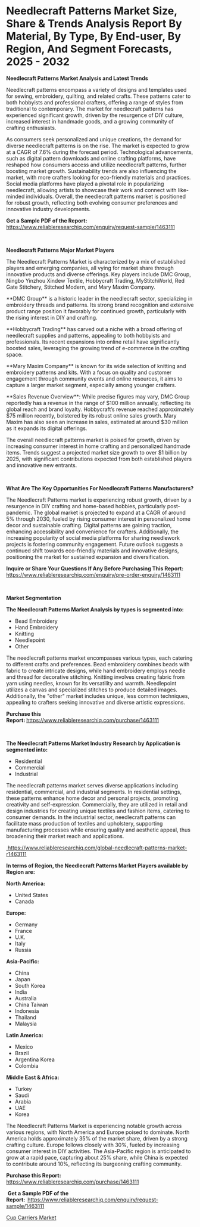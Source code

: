 <p><h1>Needlecraft Patterns Market Size, Share & Trends Analysis Report By Material, By Type, By End-user, By Region, And Segment Forecasts, 2025 - 2032</h1></p><p><strong>Needlecraft Patterns Market Analysis and Latest Trends</strong></p>
<p><p>Needlecraft patterns encompass a variety of designs and templates used for sewing, embroidery, quilting, and related crafts. These patterns cater to both hobbyists and professional crafters, offering a range of styles from traditional to contemporary. The market for needlecraft patterns has experienced significant growth, driven by the resurgence of DIY culture, increased interest in handmade goods, and a growing community of crafting enthusiasts. </p><p>As consumers seek personalized and unique creations, the demand for diverse needlecraft patterns is on the rise. The market is expected to grow at a CAGR of 7.6% during the forecast period. Technological advancements, such as digital pattern downloads and online crafting platforms, have reshaped how consumers access and utilize needlecraft patterns, further boosting market growth. Sustainability trends are also influencing the market, with more crafters looking for eco-friendly materials and practices. Social media platforms have played a pivotal role in popularizing needlecraft, allowing artists to showcase their work and connect with like-minded individuals. Overall, the needlecraft patterns market is positioned for robust growth, reflecting both evolving consumer preferences and innovative industry developments.</p></p>
<p><strong>Get a Sample PDF of the Report:&nbsp;</strong> <a href="https://www.reliableresearchiq.com/enquiry/request-sample/1463111?utm_campaign=2101&utm_medium=2&utm_source=Github&utm_content=ia&utm_term=07022025&utm_id=needlecraft-patterns">https://www.reliableresearchiq.com/enquiry/request-sample/1463111</a></p>
<p>&nbsp;</p>
<p><strong>Needlecraft Patterns Major Market Players</strong></p>
<p><p>The Needlecraft Patterns Market is characterized by a mix of established players and emerging companies, all vying for market share through innovative products and diverse offerings. Key players include DMC Group, Ningbo Yinzhou Xindew Textile, Hobbycraft Trading, MyStitchWorld, Red Gate Stitchery, Stitched Modern, and Mary Maxim Company.</p><p>**DMC Group** is a historic leader in the needlecraft sector, specializing in embroidery threads and patterns. Its strong brand recognition and extensive product range position it favorably for continued growth, particularly with the rising interest in DIY and crafting.</p><p>**Hobbycraft Trading** has carved out a niche with a broad offering of needlecraft supplies and patterns, appealing to both hobbyists and professionals. Its recent expansions into online retail have significantly boosted sales, leveraging the growing trend of e-commerce in the crafting space.</p><p>**Mary Maxim Company** is known for its wide selection of knitting and embroidery patterns and kits. With a focus on quality and customer engagement through community events and online resources, it aims to capture a larger market segment, especially among younger crafters.</p><p>**Sales Revenue Overview**: While precise figures may vary, DMC Group reportedly has a revenue in the range of $100 million annually, reflecting its global reach and brand loyalty. Hobbycraft’s revenue reached approximately $75 million recently, bolstered by its robust online sales growth. Mary Maxim has also seen an increase in sales, estimated at around $30 million as it expands its digital offerings.</p><p>The overall needlecraft patterns market is poised for growth, driven by increasing consumer interest in home crafting and personalized handmade items. Trends suggest a projected market size growth to over $1 billion by 2025, with significant contributions expected from both established players and innovative new entrants.</p></p>
<p>&nbsp;</p>
<p><strong>What Are The Key Opportunities For Needlecraft Patterns Manufacturers?</strong></p>
<p><p>The Needlecraft Patterns market is experiencing robust growth, driven by a resurgence in DIY crafting and home-based hobbies, particularly post-pandemic. The global market is projected to expand at a CAGR of around 5% through 2030, fueled by rising consumer interest in personalized home decor and sustainable crafting. Digital patterns are gaining traction, enhancing accessibility and convenience for crafters. Additionally, the increasing popularity of social media platforms for sharing needlework projects is fostering community engagement. Future outlook suggests a continued shift towards eco-friendly materials and innovative designs, positioning the market for sustained expansion and diversification.</p></p>
<p><strong>Inquire or Share Your Questions If Any Before Purchasing This Report:</strong> <a href="https://www.reliableresearchiq.com/enquiry/pre-order-enquiry/1463111?utm_campaign=2101&utm_medium=2&utm_source=Github&utm_content=ia&utm_term=07022025&utm_id=needlecraft-patterns">https://www.reliableresearchiq.com/enquiry/pre-order-enquiry/1463111</a></p>
<p>&nbsp;</p>
<p><strong>Market Segmentation</strong></p>
<p><strong>The Needlecraft Patterns Market Analysis by types is segmented into:</strong></p>
<p><ul><li>Bead Embroidery</li><li>Hand Embroidery</li><li>Knitting</li><li>Needlepoint</li><li>Other</li></ul></p>
<p><p>The needlecraft patterns market encompasses various types, each catering to different crafts and preferences. Bead embroidery combines beads with fabric to create intricate designs, while hand embroidery employs needle and thread for decorative stitching. Knitting involves creating fabric from yarn using needles, known for its versatility and warmth. Needlepoint utilizes a canvas and specialized stitches to produce detailed images. Additionally, the "other" market includes unique, less common techniques, appealing to crafters seeking innovative and diverse artistic expressions.</p></p>
<p><strong>Purchase this Report:&nbsp;</strong><a href="https://www.reliableresearchiq.com/purchase/1463111?utm_campaign=2101&utm_medium=2&utm_source=Github&utm_content=ia&utm_term=07022025&utm_id=needlecraft-patterns">https://www.reliableresearchiq.com/purchase/1463111</a></p>
<p>&nbsp;</p>
<p><strong>The Needlecraft Patterns Market Industry Research by Application is segmented into:</strong></p>
<p><ul><li>Residential</li><li>Commercial</li><li>Industrial</li></ul></p>
<p><p>The needlecraft patterns market serves diverse applications including residential, commercial, and industrial segments. In residential settings, these patterns enhance home decor and personal projects, promoting creativity and self-expression. Commercially, they are utilized in retail and design industries for creating unique textiles and fashion items, catering to consumer demands. In the industrial sector, needlecraft patterns can facilitate mass production of textiles and upholstery, supporting manufacturing processes while ensuring quality and aesthetic appeal, thus broadening their market reach and applications.</p></p>
<p><a href="https://www.reliableresearchiq.com/global-needlecraft-patterns-market-r1463111?utm_campaign=2101&utm_medium=2&utm_source=Github&utm_content=ia&utm_term=07022025&utm_id=needlecraft-patterns">&nbsp;https://www.reliableresearchiq.com/global-needlecraft-patterns-market-r1463111</a></p>
<p><strong>In terms of Region, the Needlecraft Patterns Market Players available by Region are:</strong></p>
<p>
    <p> <strong> North America: </strong>
        <ul>
            <li>United States</li>
            <li>Canada</li>
        </ul>
        </p> 
    <p> <strong> Europe: </strong>
        <ul>
            <li>Germany</li>
            <li>France</li>
            <li>U.K.</li>
            <li>Italy</li>
            <li>Russia</li>
        </ul>
        </p> 
    <p> <strong> Asia-Pacific: </strong>
        <ul>
            <li>China</li>
            <li>Japan</li>
            <li>South Korea</li>
            <li>India</li>
            <li>Australia</li>
            <li>China Taiwan</li>
            <li>Indonesia</li>
            <li>Thailand</li>
            <li>Malaysia</li>
        </ul>
        </p> 
    <p> <strong> Latin America: </strong>
        <ul>
            <li>Mexico</li>
            <li>Brazil</li>
            <li>Argentina Korea</li>
            <li>Colombia</li>
        </ul>
        </p> 
    <p> <strong> Middle East & Africa: </strong>
        <ul>
            <li>Turkey</li>
            <li>Saudi</li>
            <li>Arabia</li>
            <li>UAE</li>
            <li>Korea</li>
        </ul>
    </p>
    </p>
<p><p>The Needlecraft Patterns Market is experiencing notable growth across various regions, with North America and Europe poised to dominate. North America holds approximately 35% of the market share, driven by a strong crafting culture. Europe follows closely with 30%, fueled by increasing consumer interest in DIY activities. The Asia-Pacific region is anticipated to grow at a rapid pace, capturing about 25% share, while China is expected to contribute around 10%, reflecting its burgeoning crafting community.</p></p>
<p><strong>Purchase this Report: </strong><a href="https://www.reliableresearchiq.com/purchase/1463111?utm_campaign=2101&utm_medium=2&utm_source=Github&utm_content=ia&utm_term=07022025&utm_id=needlecraft-patterns">https://www.reliableresearchiq.com/purchase/1463111</a></p>
<p>&nbsp;<strong>Get a Sample PDF of the Report:&nbsp;&nbsp;</strong><a href="https://www.reliableresearchiq.com/enquiry/request-sample/1463111?utm_campaign=2101&utm_medium=2&utm_source=Github&utm_content=ia&utm_term=07022025&utm_id=needlecraft-patterns">https://www.reliableresearchiq.com/enquiry/request-sample/1463111</a></p>
<p><strong></strong></p>
<p><p><a href="https://github.com/SanjidaMahmud54/Market-Research-Report-List-1/blob/main/cup-carriers-market.md?utm_campaign=2101&utm_medium=2&utm_source=Github&utm_content=ia&utm_term=07022025&utm_id=needlecraft-patterns">Cup Carriers Market</a></p></p>